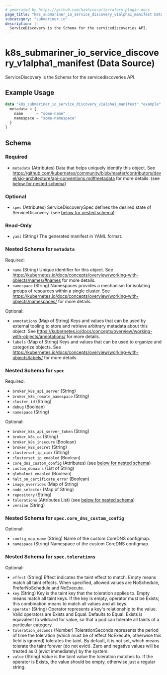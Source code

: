 ```yaml
---
# generated by https://github.com/hashicorp/terraform-plugin-docs
page_title: "k8s_submariner_io_service_discovery_v1alpha1_manifest Data Source - terraform-provider-k8s"
subcategory: "submariner.io"
description: |-
  ServiceDiscovery is the Schema for the servicediscoveries API.
---
```


# k8s_submariner_io_service_discovery_v1alpha1_manifest (Data Source)

ServiceDiscovery is the Schema for the servicediscoveries API.

## Example Usage

```terraform
data "k8s_submariner_io_service_discovery_v1alpha1_manifest" "example" {
  metadata = {
    name      = "some-name"
    namespace = "some-namespace"
  }
}
```

<!-- schema generated by tfplugindocs -->
## Schema

### Required

- `metadata` (Attributes) Data that helps uniquely identify this object. See https://github.com/kubernetes/community/blob/master/contributors/devel/sig-architecture/api-conventions.md#metadata for more details. (see [below for nested schema](#nestedatt--metadata))

### Optional

- `spec` (Attributes) ServiceDiscoverySpec defines the desired state of ServiceDiscovery. (see [below for nested schema](#nestedatt--spec))

### Read-Only

- `yaml` (String) The generated manifest in YAML format.

<a id="nestedatt--metadata"></a>
### Nested Schema for `metadata`

Required:

- `name` (String) Unique identifier for this object. See https://kubernetes.io/docs/concepts/overview/working-with-objects/names/#names for more details.
- `namespace` (String) Namespaces provides a mechanism for isolating groups of resources within a single cluster. See https://kubernetes.io/docs/concepts/overview/working-with-objects/namespaces/ for more details.

Optional:

- `annotations` (Map of String) Keys and values that can be used by external tooling to store and retrieve arbitrary metadata about this object. See https://kubernetes.io/docs/concepts/overview/working-with-objects/annotations/ for more details.
- `labels` (Map of String) Keys and values that can be used to organize and categorize objects. See https://kubernetes.io/docs/concepts/overview/working-with-objects/labels/ for more details.


<a id="nestedatt--spec"></a>
### Nested Schema for `spec`

Required:

- `broker_k8s_api_server` (String)
- `broker_k8s_remote_namespace` (String)
- `cluster_id` (String)
- `debug` (Boolean)
- `namespace` (String)

Optional:

- `broker_k8s_api_server_token` (String)
- `broker_k8s_ca` (String)
- `broker_k8s_insecure` (Boolean)
- `broker_k8s_secret` (String)
- `clusterset_ip_cidr` (String)
- `clusterset_ip_enabled` (Boolean)
- `core_dns_custom_config` (Attributes) (see [below for nested schema](#nestedatt--spec--core_dns_custom_config))
- `custom_domains` (List of String)
- `globalnet_enabled` (Boolean)
- `halt_on_certificate_error` (Boolean)
- `image_overrides` (Map of String)
- `node_selector` (Map of String)
- `repository` (String)
- `tolerations` (Attributes List) (see [below for nested schema](#nestedatt--spec--tolerations))
- `version` (String)

<a id="nestedatt--spec--core_dns_custom_config"></a>
### Nested Schema for `spec.core_dns_custom_config`

Optional:

- `config_map_name` (String) Name of the custom CoreDNS configmap.
- `namespace` (String) Namespace of the custom CoreDNS configmap.


<a id="nestedatt--spec--tolerations"></a>
### Nested Schema for `spec.tolerations`

Optional:

- `effect` (String) Effect indicates the taint effect to match. Empty means match all taint effects. When specified, allowed values are NoSchedule, PreferNoSchedule and NoExecute.
- `key` (String) Key is the taint key that the toleration applies to. Empty means match all taint keys. If the key is empty, operator must be Exists; this combination means to match all values and all keys.
- `operator` (String) Operator represents a key's relationship to the value. Valid operators are Exists and Equal. Defaults to Equal. Exists is equivalent to wildcard for value, so that a pod can tolerate all taints of a particular category.
- `toleration_seconds` (Number) TolerationSeconds represents the period of time the toleration (which must be of effect NoExecute, otherwise this field is ignored) tolerates the taint. By default, it is not set, which means tolerate the taint forever (do not evict). Zero and negative values will be treated as 0 (evict immediately) by the system.
- `value` (String) Value is the taint value the toleration matches to. If the operator is Exists, the value should be empty, otherwise just a regular string.
